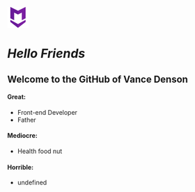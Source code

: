 ![alt text](https://github.com/adam-p/markdown-here/raw/master/src/common/images/icon48.png "Logo Title Text 1")

# _Hello Friends_

## Welcome to the GitHub of Vance Denson

#### Great:
* Front-end Developer
* Father
#### Mediocre:
* Health food nut
#### Horrible:
* undefined

<!--
**vance21017/vance21017** is a ✨ _special_ ✨ repository because its `README.md` (this file) appears on your GitHub profile.

Here are some ideas to get you started:

- 🔭 I’m currently working on ...
- 🌱 I’m currently learning ...
- 👯 I’m looking to collaborate on ...
- 🤔 I’m looking for help with ...
- 💬 Ask me about ...
- 📫 How to reach me: ...
- 😄 Pronouns: ...
- ⚡ Fun fact: ...
-->
